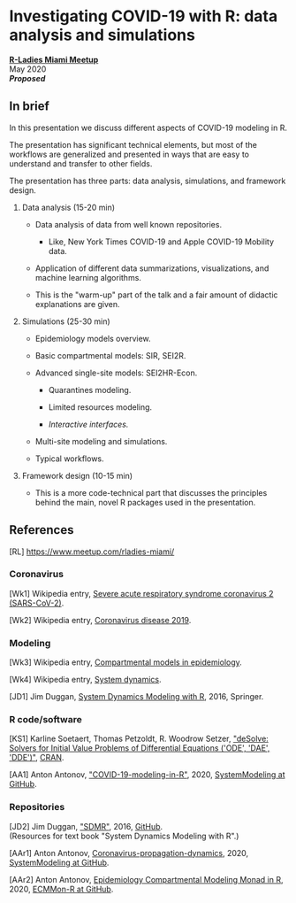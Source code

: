 # Investigating COVID-19 with R: data analysis and simulations 
**[R-Ladies Miami Meetup](https://www.meetup.com/rladies-miami/)**   
May 2020   
***Proposed***

## In brief

In this presentation we discuss different aspects of COVID-19 modeling in R.

The presentation has significant technical elements, but most of the workflows are generalized and presented in ways that are easy to understand and transfer to other fields.

The presentation has three parts: data analysis, simulations, and framework design.

1. Data analysis (15-20 min)

    - Data analysis of data from well known repositories.

      - Like, New York Times COVID-19 and Apple COVID-19 Mobility data.

    - Application of different data summarizations, visualizations, and machine learning algorithms.

    - This is the "warm-up" part of the talk and a fair amount of didactic explanations are given.

2. Simulations (25-30 min)

    - Epidemiology models overview.

    - Basic compartmental models: SIR, SEI2R.

    - Advanced single-site models: SEI2HR-Econ.

      - Quarantines modeling.

      - Limited resources modeling.
  
      - *Interactive interfaces.*

    - Multi-site modeling and simulations.

    - Typical workflows.
   

3. Framework design (10-15 min)

    - This is a more code-technical part that discusses the principles behind the main, novel R packages used in the presentation.


## References

[RL] https://www.meetup.com/rladies-miami/

### Coronavirus 

\[Wk1\] Wikipedia entry, 
[Severe acute respiratory syndrome coronavirus 2 (SARS-CoV-2)](https://en.wikipedia.org/wiki/Severe_acute_respiratory_syndrome_coronavirus_2).

\[Wk2\] Wikipedia entry,
[Coronavirus disease 2019](https://en.wikipedia.org/wiki/Coronavirus_disease_2019).

### Modeling

\[Wk3\] Wikipedia entry,
[Compartmental models in epidemiology](https://en.wikipedia.org/wiki/Compartmental_models_in_epidemiology).

\[Wk4\] Wikipedia entry,
[System dynamics](https://en.wikipedia.org/wiki/System_dynamics).

\[JD1\] Jim Duggan, 
[System Dynamics Modeling with R](https://www.springer.com/gp/book/9783319340418), 
2016, Springer.

### R code/software

\[KS1\] Karline Soetaert, Thomas Petzoldt, R. Woodrow Setzer,
["deSolve: Solvers for Initial Value Problems of Differential Equations ('ODE', 'DAE', 'DDE')"](https://cran.r-project.org/web/packages/deSolve/index.html),
[CRAN](https://cran.r-project.org). 

\[AA1\] Anton Antonov, 
["COVID-19-modeling-in-R"](https://github.com/antononcube/SystemModeling/tree/master/Projects/Coronavirus-propagation-dynamics/R/COVID-19-modeling-in-R), 
2020,
[SystemModeling at GitHub](https://github.com/antononcube/SystemModeling). 

### Repositories

\[JD2\] Jim Duggan, 
["SDMR"](https://github.com/JimDuggan/SDMR), 
2016, 
[GitHub](https://github.com/JimDuggan).   
(Resources for text book "System Dynamics Modeling with R".)
 
\[AAr1\] Anton Antonov, 
[Coronavirus-propagation-dynamics](../../Projects/Coronavirus-propagation-dynamics), 
2020,
[SystemModeling at GitHub](https://github.com/antononcube/SystemModeling).
 
\[AAr2\] Anton Antonov, 
[Epidemiology Compartmental Modeling Monad in R](https://github.com/antononcube/ECMMon-R), 
2020,
[ECMMon-R at GitHub](https://github.com/antononcube/ECMMon-R). 
 
